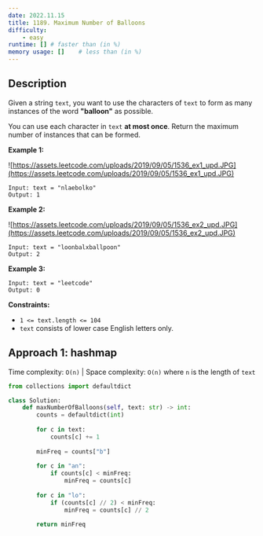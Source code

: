 ```yaml
---
date: 2022.11.15
title: 1189. Maximum Number of Balloons
difficulty:
    - easy
runtime: [] # faster than (in %)
memory usage: []    # less than (in %)
---
```

## Description
Given a string `text`, you want to use the characters of `text` to form as many instances of the word **"balloon"** as possible.

You can use each character in `text` **at most once**. Return the maximum number of instances that can be formed.

**Example 1:**

![https://assets.leetcode.com/uploads/2019/09/05/1536_ex1_upd.JPG](https://assets.leetcode.com/uploads/2019/09/05/1536_ex1_upd.JPG)

```
Input: text = "nlaebolko"
Output: 1

```

**Example 2:**

![https://assets.leetcode.com/uploads/2019/09/05/1536_ex2_upd.JPG](https://assets.leetcode.com/uploads/2019/09/05/1536_ex2_upd.JPG)

```
Input: text = "loonbalxballpoon"
Output: 2

```

**Example 3:**

```
Input: text = "leetcode"
Output: 0

```

**Constraints:**

- `1 <= text.length <= 104`
- `text` consists of lower case English letters only.

## Approach 1: hashmap
Time complexity: `O(n)`    |    Space complexity: `O(n)`
where `n` is the length of `text`

``` python
from collections import defaultdict

class Solution:
    def maxNumberOfBalloons(self, text: str) -> int:
        counts = defaultdict(int)
        
        for c in text:
            counts[c] += 1
        
        minFreq = counts["b"]
        
        for c in "an":
            if counts[c] < minFreq:
                minFreq = counts[c]
        
        for c in "lo":
            if (counts[c] // 2) < minFreq:
                minFreq = counts[c] // 2
        
        return minFreq
```